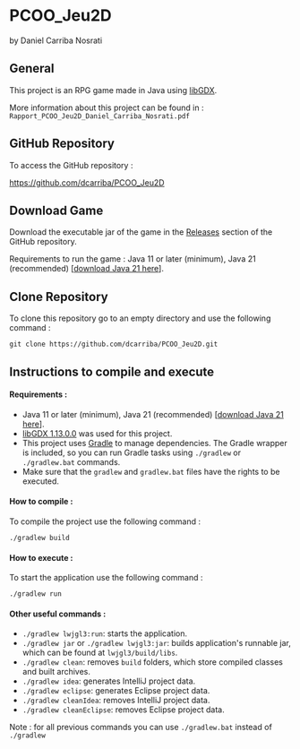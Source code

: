# PCOO_Jeu2D

by Daniel Carriba Nosrati

## General

This project is an RPG game made in Java using [libGDX](https://libgdx.com/).

More information about this project can be found in : `Rapport_PCOO_Jeu2D_Daniel_Carriba_Nosrati.pdf`

## GitHub Repository

To access the GitHub repository :

https://github.com/dcarriba/PCOO_Jeu2D

## Download Game

Download the executable jar of the game in the [Releases](https://github.com/dcarriba/PCOO_Jeu2D/releases) section of the GitHub repository.

Requirements to run the game : Java 11 or later (minimum), Java 21 (recommended) [[download Java 21 here](https://www.oracle.com/fr/java/technologies/downloads/#java21)].

## Clone Repository

To clone this repository go to an empty directory and use the following command :

`git clone https://github.com/dcarriba/PCOO_Jeu2D.git`

## Instructions to compile and execute

#### Requirements :

- Java 11 or later (minimum), Java 21 (recommended) [[download Java 21 here](https://www.oracle.com/fr/java/technologies/downloads/#java21)].
- [libGDX 1.13.0.0](https://github.com/libgdx/gdx-liftoff/releases/tag/v1.13.0.0) was used for this project.
- This project uses [Gradle](https://gradle.org/) to manage dependencies. The Gradle wrapper is included, so you can run Gradle tasks using `./gradlew` or `./gradlew.bat` commands.
- Make sure that the `gradlew` and `gradlew.bat` files have the rights to be executed.

#### How to compile :

To compile the project use the following command :

`./gradlew build`

#### How to execute :

To start the application use the following command :

`./gradlew run`

#### Other useful commands :

- `./gradlew lwjgl3:run`: starts the application.
- `./gradlew jar` or `./gradlew lwjgl3:jar`: builds application's runnable jar, which can be found at `lwjgl3/build/libs`.
- `./gradlew clean`: removes `build` folders, which store compiled classes and built archives.
- `./gradlew idea`: generates IntelliJ project data.
- `./gradlew eclipse`: generates Eclipse project data.
- `./gradlew cleanIdea`: removes IntelliJ project data.
- `./gradlew cleanEclipse`: removes Eclipse project data.

Note : for all previous commands you can use `./gradlew.bat` instead of `./gradlew`

